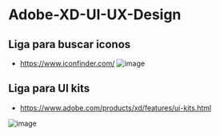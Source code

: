 # Adobe-XD-UI-UX-Design

## Liga para buscar iconos

- https://www.iconfinder.com/
![image](https://user-images.githubusercontent.com/35313138/187087829-64326133-7ae8-480c-918e-8f0d73a5a954.png)



## Liga para UI kits

- https://www.adobe.com/products/xd/features/ui-kits.html

![image](https://user-images.githubusercontent.com/35313138/187087793-caf919eb-feb5-4d78-8371-cd5c80247282.png)
